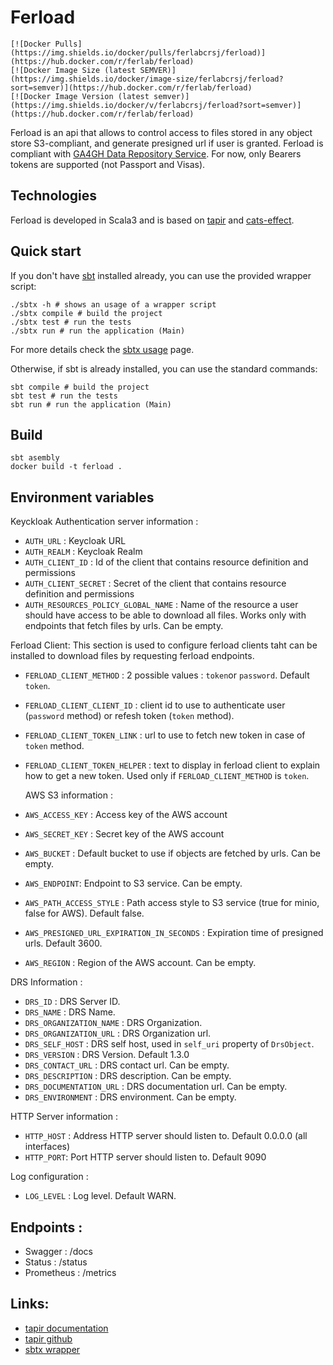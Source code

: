 # Ferload

    [![Docker Pulls](https://img.shields.io/docker/pulls/ferlabcrsj/ferload)](https://hub.docker.com/r/ferlab/ferload)
    [![Docker Image Size (latest SEMVER)](https://img.shields.io/docker/image-size/ferlabcrsj/ferload?sort=semver)](https://hub.docker.com/r/ferlab/ferload)
    [![Docker Image Version (latest semver)](https://img.shields.io/docker/v/ferlabcrsj/ferload?sort=semver)](https://hub.docker.com/r/ferlab/ferload)

Ferload is an api that allows to control access to files stored in any object store S3-compliant, and generate presigned url if user is granted.
Ferload is compliant with [GA4GH Data Repository Service](https://ga4gh.github.io/data-repository-service-schemas/). For now, only Bearers tokens are supported (not Passport and Visas).


## Technologies

Ferload is developed in Scala3 and is based on [tapir](https://tapir.softwaremill.com/en/latest/) and [cats-effect](https://typelevel.org/cats-effect/).

## Quick start

If you don't have [sbt](https://www.scala-sbt.org) installed already, you can use the provided wrapper script:

```shell
./sbtx -h # shows an usage of a wrapper script
./sbtx compile # build the project
./sbtx test # run the tests
./sbtx run # run the application (Main)
```

For more details check the [sbtx usage](https://github.com/dwijnand/sbt-extras#sbt--h) page.

Otherwise, if sbt is already installed, you can use the standard commands:

```shell
sbt compile # build the project
sbt test # run the tests
sbt run # run the application (Main)
```

## Build

```shell
sbt asembly
docker build -t ferload .
```

## Environment variables

Keyckloak Authentication server information :

- `AUTH_URL` : Keycloak URL
- `AUTH_REALM` : Keycloak Realm
- `AUTH_CLIENT_ID` : Id of the client that contains resource definition and permissions
- `AUTH_CLIENT_SECRET` : Secret of the client that contains resource definition and permissions
- `AUTH_RESOURCES_POLICY_GLOBAL_NAME` : Name of the resource a user should have access to be able to download all files.
  Works only with endpoints that fetch files by urls. Can be empty.

Ferload Client: This section is used to configure ferload clients taht can be installed to download files by requesting ferload endpoints.
- `FERLOAD_CLIENT_METHOD` : 2 possible values : `token`or `password`. Default `token`.
- `FERLOAD_CLIENT_CLIENT_ID` : client id to use to authenticate user (`password` method) or refesh token (`token` method).
- `FERLOAD_CLIENT_TOKEN_LINK` : url to use to fetch new token in case of `token` method.
- `FERLOAD_CLIENT_TOKEN_HELPER` : text to display in ferload client to explain how to get a new token. Used only if `FERLOAD_CLIENT_METHOD` is `token`. 

  AWS S3 information :

- `AWS_ACCESS_KEY` : Access key of the AWS account
- `AWS_SECRET_KEY` : Secret key of the AWS account
- `AWS_BUCKET` : Default bucket to use if objects are fetched by urls. Can be empty.
- `AWS_ENDPOINT`: Endpoint to S3 service. Can be empty.
- `AWS_PATH_ACCESS_STYLE` : Path access style to S3 service (true for minio, false for AWS). Default false.
- `AWS_PRESIGNED_URL_EXPIRATION_IN_SECONDS` : Expiration time of presigned urls. Default 3600.
- `AWS_REGION` : Region of the AWS account. Can be empty.

DRS Information : 
- `DRS_ID` : DRS Server ID.
- `DRS_NAME` : DRS Name.
- `DRS_ORGANIZATION_NAME` : DRS Organization.
- `DRS_ORGANIZATION_URL` : DRS Organization url. 
- `DRS_SELF_HOST` : DRS self host, used in `self_uri` property of `DrsObject`. 
- `DRS_VERSION` : DRS Version. Default 1.3.0
- `DRS_CONTACT_URL` : DRS contact url. Can be empty.
- `DRS_DESCRIPTION` : DRS description. Can be empty.
- `DRS_DOCUMENTATION_URL` : DRS documentation url. Can be empty.
- `DRS_ENVIRONMENT` :  DRS environment. Can be empty.

HTTP Server information :
- `HTTP_HOST` : Address HTTP server should listen to. Default 0.0.0.0 (all interfaces)
- `HTTP_PORT`: Port HTTP server should listen to. Default 9090

Log configuration :
- `LOG_LEVEL` : Log level. Default WARN.

## Endpoints :

- Swagger : /docs
- Status : /status
- Prometheus : /metrics

## Links:

* [tapir documentation](https://tapir.softwaremill.com/en/latest/)
* [tapir github](https://github.com/softwaremill/tapir)
* [sbtx wrapper](https://github.com/dwijnand/sbt-extras#installation)
